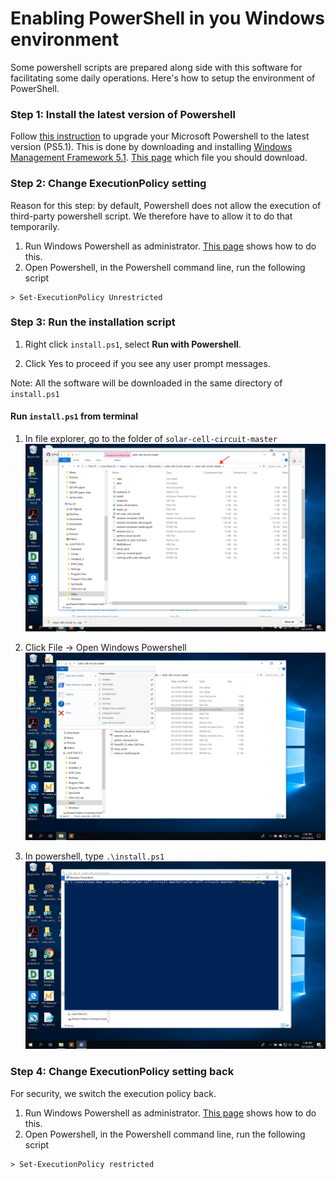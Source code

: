 # Enabling PowerShell in you Windows environment

Some powershell scripts are prepared along side with this software for facilitating some daily operations.
Here's how to setup the environment of PowerShell.

### Step 1: Install the latest version of Powershell

Follow [this instruction](https://docs.microsoft.com/en-us/powershell/scripting/setup/installing-windows-powershell?view=powershell-6#upgrading-existing-windows-powershell) to upgrade your Microsoft Powershell to the latest version (PS5.1).
This is done by downloading and installing [Windows Management Framework 5.1](https://docs.microsoft.com/en-us/powershell/scripting/setup/installing-windows-powershell?view=powershell-6#upgrading-existing-windows-powershell).
[This page](https://docs.microsoft.com/en-gb/powershell/wmf/5.1/install-configure#download-and-install-the-wmf-51-package) which file you should download.


### Step 2: Change ExecutionPolicy setting

Reason for this step: by default, Powershell does not allow the execution of third-party powershell script.
We therefore have to allow it to do that temporarily.

1. Run Windows Powershell as administrator. [This page](https://msdn.microsoft.com/en-us/library/dn568022.aspx) shows how to do this.
2. Open Powershell, in the Powershell command line, run the following script

```
> Set-ExecutionPolicy Unrestricted
```

### Step 3: Run the installation script

1. Right click ```install.ps1```, select **Run with Powershell**.

2. Click Yes to proceed if you see any user prompt messages.

Note: All the software will be downloaded in the same directory of ```install.ps1```

#### Run ```install.ps1``` from terminal

1. In file explorer, go to the folder of ```solar-cell-circuit-master```   
![folder](./doc_images/to_folder.png)

2. Click File -> Open Windows Powershell   
![open_powershell](./doc_images/open_powershell.png)

3. In powershell, type ```.\install.ps1```   
![in_powershell](./doc_images/in_powershell.png)


### Step 4: Change ExecutionPolicy setting back

For security, we switch the execution policy back.
1. Run Windows Powershell as administrator. [This page](https://msdn.microsoft.com/en-us/library/dn568022.aspx) shows how to do this.
2. Open Powershell, in the Powershell command line, run the following script

```
> Set-ExecutionPolicy restricted
```


